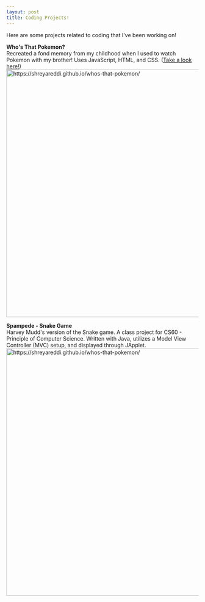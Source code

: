 ```yaml
---
layout: post
title: Coding Projects!
---
```


Here are some projects related to coding that I've been working on!

**Who's That Pokemon?**  
Recreated a fond memory from my childhood when I used to watch Pokemon with my brother!
Uses JavaScript, HTML, and CSS. (<a href="https://shreyareddi.github.io/whos-that-pokemon/">Take a look here!</a>)  
<img src="https://github.com/shreyareddi/shreyareddi.github.io/blob/master/images/previewpokemon.png?raw=true" alt="https://shreyareddi.github.io/whos-that-pokemon/" style="width:625px;height: 650px;">

**Spampede - Snake Game**  
Harvey Mudd's version of the Snake game. A class project for CS60 - Principle of Computer Science.
Written with Java, utilizes a Model View Controller (MVC) setup, and displayed through JApplet.
<img src="" alt="https://shreyareddi.github.io/whos-that-pokemon/" style="width:625px;height: 650px;">